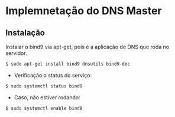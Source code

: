 # Implemnetação do DNS Master

## Instalação
Instalar o bind9 via apt-get, pois é a aplicação de DNS que roda no servidor.
```bash
$ sudo apt-get install bind9 dnsutils bind9-doc 
```

* Verificação o status do serviço:
```bash
$ sudo systemctl status bind9
```

* Caso, não estiver rodando:
```bash
$ sudo systemctl enable bind9
```



